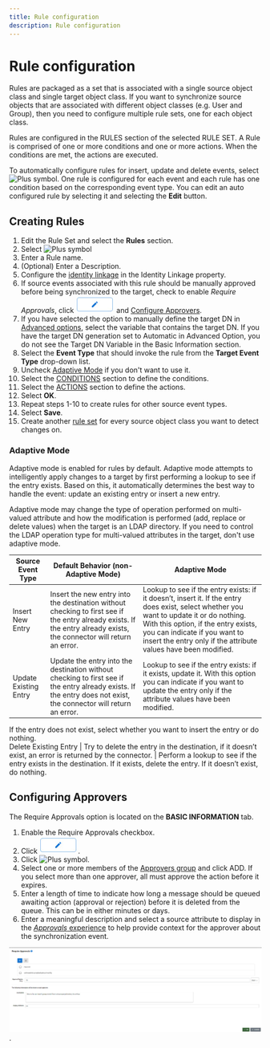 ```yaml
---
title: Rule configuration
description: Rule configuration
---
```


# Rule configuration

Rules are packaged as a set that is associated with a single source object class and single target object class. If you want to synchronize source objects that are associated with different object classes (e.g. User and Group), then you need to configure multiple rule sets, one for each object class.

Rules are configured in the RULES section of the selected RULE SET. A Rule is comprised of one or more conditions and one or more actions. When the conditions are met, the actions are executed.

To automatically configure rules for insert, update and delete events, select ![Plus symbol](../../media/image77.png). One rule is configured for each event and each rule has one condition based on the corresponding event type. You can edit an auto configured rule by selecting it and selecting the **Edit** button.

## Creating Rules

1. Edit the Rule Set and select the **Rules** section.
1. Select ![Plus symbol](../../media/image78.png)
1. Enter a Rule name.
1. (Optional) Enter a Description.
1. Configure the [identity linkage](identity-linkage.md) in the Identity Linkage property.
1. If source events associated with this rule should be manually approved before being synchronized to the target, check to enable *Require Approvals*, click ![Approval Config](../../media/editapprovals.jpg) and [Configure Approvers](#configuring-approvers).
1. If you have selected the option to manually define the target DN in [Advanced options](../advanced-options.md#target-dn-generation), select the variable that contains the target DN. If you have the target DN generation set to Automatic in Advanced Option, you do not see the Target DN Variable in the Basic Information section.
1. Select the **Event Type** that should invoke the rule from the **Target Event Type** drop-down list.
1. Uncheck [Adaptive Mode](#adaptive-mode) if you don't want to use it. 
1. Select the [CONDITIONS](conditions.md) section to define the conditions.
1. Select the [ACTIONS](actions.md) section to define the actions.
1. Select **OK**.
1. Repeat steps 1-10 to create rules for other source event types.
1. Select **Save**.
1. Create another [rule set](overview.md) for every source object class you want to detect changes on.

### Adaptive Mode
Adaptive mode is enabled for rules by default.
Adaptive mode attempts to intelligently apply changes to a target by first performing a lookup to see if the entry exists. Based on this, it automatically determines the best way to handle the event: update an existing entry or insert a new entry.

Adaptive mode may change the type of operation performed on multi-valued attribute and how the modification is performed (add, replace or delete values) when the target is an LDAP directory. If you need to control the LDAP operation type for multi-valued attributes in the target, don't use adaptive mode.

Source Event Type | Default Behavior (non-Adaptive Mode) | Adaptive Mode
-|-|-
Insert  New Entry | Insert the new entry into the destination without checking to first see if the entry already exists. If the entry already exists, the connector will return an error. |Lookup to see if the entry exists: if it doesn’t, insert it. If the entry does exist, select whether you want to update it or do nothing. With this option, if the entry exists, you can indicate if you want to insert the entry only if the attribute values have been modified. 
Update Existing Entry | Update the entry into the destination without checking to first see if the entry already exists. If the entry does not exist, the connector will return an error. | Lookup to see if the entry exists: if it exists, update it. With this option you can indicate if you want to update the entry only if the attribute values have been modified.  
If the entry does not exist, select whether you want to insert the entry or do nothing.  
Delete Existing Entry | Try to delete the entry in the destination, if it doesn’t exist, an error is returned by the connector. | Perform a lookup to see if the entry exists in the destination. If it exists, delete the entry. If it doesn’t exist, do nothing. 

## Configuring Approvers
The Require Approvals option is located on the **BASIC INFORMATION** tab.
1. Enable the Require Approvals checkbox.
2. Click ![Edit Approvals](../../media/editapprovals.jpg).
3. Click ![Plus symbol](../../media/image78.png).
4. Select one or more members of the [Approvers group](../../concepts-and-definitions/approvals/#approvers) and click ADD. If you select more than one approver, all must approve the action before it expires.
5. Enter a length of time to indicate how long a message should be queued awaiting action (approval or rejection) before it is deleted from the queue. This can be in either minutes or days.
6. Enter a meaningful description and select a source attribute to display in the [*Approvals* experience](../../concepts-and-definitions/approvals/#performing-approvals) to help provide context for the approver about the synchronization event. 

![Approval Config](../../media/editapprovalsux.jpg).


